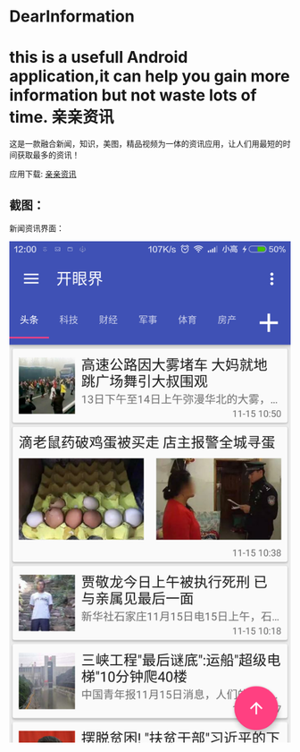 # DearInformation
this is a usefull Android application,it can help you gain more information but not waste lots of time.
亲亲资讯
===
这是一款融合新闻，知识，美图，精品视频为一体的资讯应用，让人们用最短的时间获取最多的资讯！

应用下载:
  [亲亲资讯](http://fir.im/cykw)

截图：
--------

 新闻资讯界面：
  
  ![](https://github.com/gaoyehua/DearInformation/blob/master/shortcut/Screenshot_2016-11-15-12-01-00.png)
